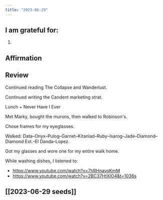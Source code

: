 ```yaml
---
title: "2023-06-29"
---
```

## I am grateful for:
1. 

## Affirmation

## Review

Continued reading The Collapse and Wanderlust.

Continued writing the Candent marketing strat.

Lunch + Never Have I Ever

Met Marky, bought the murons, then walked to Robinson's.

Chose frames for my eyeglasses.

Walked: Data–Onyx–Pulog–Garnet–Kitanlad–Ruby–Isarog–Jade–Diamond–Diamond Ext.–El Danda–Lopez.

Got my glasses and wore one for my entire walk home.

While washing dishes, I listened to:
- https://www.youtube.com/watch?v=7hRHnavoKmM
- https://www.youtube.com/watch?v=2BC37HtXlO4&t=1036s

## [[2023-06-29 seeds]]
